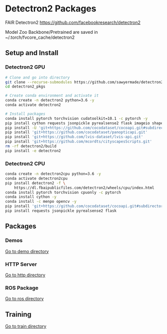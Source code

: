 # Detectron2 Packages
FAIR Detectron2 https://github.com/facebookresearch/detectron2

Model Zoo Backbone/Pretrained are saved in \~/.torch/fvcore_cache/detectron2

## Setup and Install
### Detectron2 GPU
```bash
# Clone and go into directory
git clone --recurse-submodules https://github.com/sawyermade/detectron2_pkgs.git
cd detectron2_pkgs

# Create conda environment and activate it
conda create -n detectron2 python=3.6 -y
conda activate detectron2

# Install packages
conda install pytorch torchvision cudatoolkit=10.1 -c pytorch -y
pip install cython requests jsonpickle pyrealsense2 flask imageio shapely
pip install -U 'git+https://github.com/cocodataset/cocoapi.git#subdirectory=PythonAPI'
pip install 'git+https://github.com/cocodataset/panopticapi.git'
pip install 'git+https://github.com/lvis-dataset/lvis-api.git'
pip install 'git+https://github.com/mcordts/cityscapesScripts.git'
rm -rf detectron2/build
pip install -e detectron2
```

### Detectron2 CPU
```bash
conda create -n detectron2cpu python=3.6 -y
conda activate detectron2cpu
pip install detectron2 -f \
	https://dl.fbaipublicfiles.com/detectron2/wheels/cpu/index.html
conda install pytorch torchvision cpuonly -c pytorch
conda install cython -y
conda install -c menpo opencv -y
pip install 'git+https://github.com/cocodataset/cocoapi.git#subdirectory=PythonAPI'
pip install requests jsonpickle pyrealsense2 flask
```

## Packages
### Demos
[Go to demo directory](demo)

### HTTP Server
[Go to http directory](http)

### ROS Package
[Go to ros directory](http)

## Training
[Go to train directory](train)